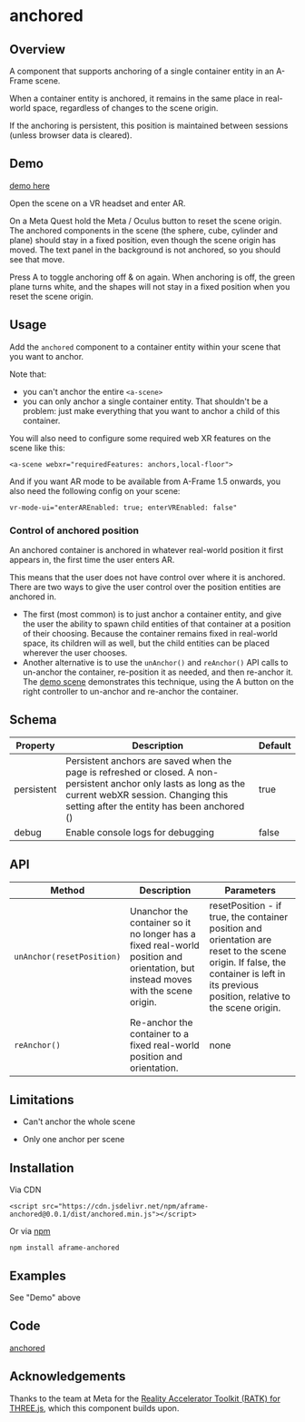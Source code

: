# anchored

## Overview

A component that supports anchoring of a single container entity in an A-Frame scene.

When a container entity is anchored, it remains in the same place in real-world space, regardless of changes to the scene origin.

If the anchoring is persistent, this position is maintained between sessions (unless browser data is cleared).



## Demo

[demo here](https://diarmidmackenzie.github.io/aframe-components/components/anchored/test/)

Open the scene  on a VR headset and enter AR.

On a Meta Quest hold the Meta / Oculus button to reset the scene origin.  The anchored components in the scene (the sphere, cube, cylinder and plane) should stay in a fixed position, even though the scene origin has moved.  The text panel in the background is not anchored, so you should see that move.

Press A to toggle anchoring off & on again.  When anchoring is off, the green plane turns white, and the shapes will not stay in a fixed position when you reset the scene origin.



## Usage

Add the `anchored` component to a container entity within your scene that you want to anchor.

Note that:

- you can't anchor the entire `<a-scene>`
- you can only anchor a single container entity.  That shouldn't be a problem: just make everything that you want to anchor a child of this container.



You will also need to configure some required web XR features on the scene like this:



```
<a-scene webxr="requiredFeatures: anchors,local-floor">
```

And if you want AR mode to be available from A-Frame 1.5 onwards, you also need the following config on your scene:

```
vr-mode-ui="enterAREnabled: true; enterVREnabled: false"
```



### Control of anchored position

An anchored container is anchored in whatever real-world position it first appears in, the first time the user enters AR.

This means that the user does not have control over where it is anchored.  There are two ways to give the user control over the position entities are anchored in.

- The first (most common) is to just anchor a container entity, and give the user the ability to spawn child entities of that container at a position of their choosing.  Because the container remains fixed in real-world space, its children will as well, but the child entities can be placed wherever the user chooses.
- Another alternative is to use the `unAnchor()` and `reAnchor()` API calls to un-anchor the container, re-position it as needed, and then re-anchor it.  The [demo scene](https://diarmidmackenzie.github.io/aframe-components/components/anchored/test/) demonstrates this technique, using the A button on the right controller to un-anchor and re-anchor the container.



## Schema


| Property   | Description                                                  | Default |
| ---------- | ------------------------------------------------------------ | ------- |
| persistent | Persistent anchors are saved when the page is refreshed or closed.  A non-persistent anchor only lasts as long as the current webXR session.  Changing this setting after the entity has been anchored () | true    |
| debug      | Enable console logs for debugging                            | false   |



## API



| Method                    | Description                                                  | Parameters                                                   |
| ------------------------- | ------------------------------------------------------------ | ------------------------------------------------------------ |
| `unAnchor(resetPosition)` | Unanchor the container so it no longer has a fixed real-world position and orientation, but instead moves with the scene origin. | resetPosition - if true, the container position and orientation are reset to the scene origin.  If false, the container is left in its previous position, relative to the scene origin. |
| `reAnchor()`              | Re-anchor the container to a fixed real-world position and orientation. | none                                                         |



## Limitations

- Can't anchor the whole scene

- Only one anchor per scene

  

## Installation

Via CDN 
```
<script src="https://cdn.jsdelivr.net/npm/aframe-anchored@0.0.1/dist/anchored.min.js"></script>
```

Or via [npm](https://www.npmjs.com/package/aframe-anchored)

```
npm install aframe-anchored
```



## Examples

See "Demo" above



## Code

  [anchored](https://github.com/diarmidmackenzie/aframe-components/blob/main/components/anchored/index.js)



## Acknowledgements

Thanks to the team at Meta for the [Reality Accelerator Toolkit (RATK) for THREE.js](https://github.com/meta-quest/reality-accelerator-toolkit), which this component builds upon.

